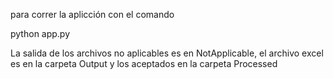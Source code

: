 para correr la aplicción con el comando 

python app.py


La salida de los archivos no aplicables es en NotApplicable, el archivo excel es en la carpeta Output y los aceptados en la carpeta Processed